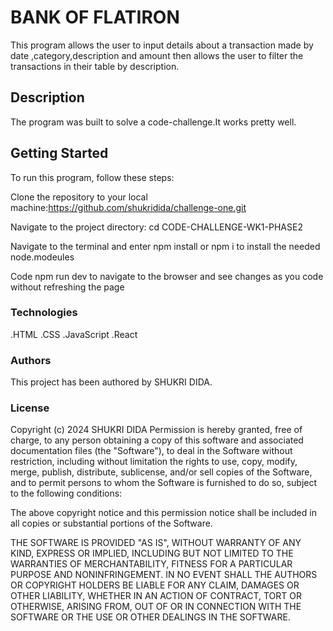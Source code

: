 
# BANK OF FLATIRON

This program allows the user to input details about a transaction made by date ,category,description and amount then allows the user to filter the transactions in their table by description.

## Description

The program was built to solve a code-challenge.It works pretty well.

## Getting Started

To run this program, follow these steps:

Clone the repository to your local machine:https://github.com/shukridida/challenge-one.git

Navigate to the project directory: cd CODE-CHALLENGE-WK1-PHASE2

Navigate to the terminal and enter npm install or npm i to install the needed node.modeules

Code npm run dev to navigate to the browser and see changes as you code without refreshing the page

### Technologies

.HTML
.CSS
.JavaScript
.React

### Authors

This project has been authored by SHUKRI DIDA.

### License

Copyright (c) 2024 SHUKRI DIDA Permission is hereby granted, free of charge, to any person obtaining a copy of this software and associated documentation files (the "Software"), to deal in the Software without restriction, including without limitation the rights to use, copy, modify, merge, publish, distribute, sublicense, and/or sell copies of the Software, and to permit persons to whom the Software is furnished to do so, subject to the following conditions:

The above copyright notice and this permission notice shall be included in all copies or substantial portions of the Software.

THE SOFTWARE IS PROVIDED "AS IS", WITHOUT WARRANTY OF ANY KIND, EXPRESS OR IMPLIED, INCLUDING BUT NOT LIMITED TO THE WARRANTIES OF MERCHANTABILITY, FITNESS FOR A PARTICULAR PURPOSE AND NONINFRINGEMENT. IN NO EVENT SHALL THE AUTHORS OR COPYRIGHT HOLDERS BE LIABLE FOR ANY CLAIM, DAMAGES OR OTHER LIABILITY, WHETHER IN AN ACTION OF CONTRACT, TORT OR OTHERWISE, ARISING FROM, OUT OF OR IN CONNECTION WITH THE SOFTWARE OR THE USE OR OTHER DEALINGS IN THE SOFTWARE.
